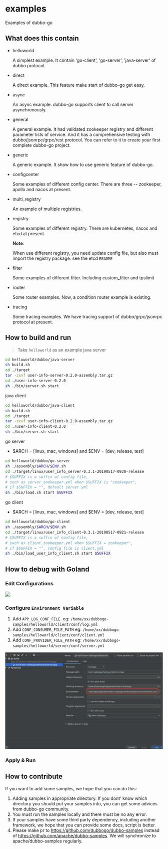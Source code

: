 # examples

Examples of dubbo-go

## What does this contain

* helloworld

    A simplest example. It contain 'go-client', 'go-server', 'java-server' of dubbo protocol. 
    
* direct

    A direct example. This feature make start of dubbo-go get easy. 
    
* async

    An async example. dubbo-go supports client to call server asynchronously. 

* general

    A general example. It had validated zookeeper registry and different parameter lists of service. 
  And it has a comprehensive testing with dubbo/jsonrpc/grpc/rest protocol. You can refer to it to create your first complete dubbo-go project.

* generic

    A generic example. It show how to use generic feature of dubbo-go.

* configcenter

    Some examples of different config center. There are three -- zookeeper, apollo and nacos at present.

* multi_registry

    An example of multiple registries.

* registry

    Some examples of different registry. There are kubernetes, nacos and etcd at present.

	**Note**:

	When use different registry, you need update config file, but also must import the registry package. see the etcd `README`

* filter

    Some examples of different filter. Including custom_filter and tpslimit
    
* router

    Some router examples. Now, a condition router example is existing. 
    
* tracing

    Some tracing examples. We have tracing support of dubbo/grpc/jsonrpc protocol at present. 

## How to build and run

> Take `helloworld` as an example
java server

```bash
cd helloworld/dubbo/java-server
sh build.sh
cd ./target
tar -zxvf user-info-server-0.2.0-assembly.tar.gz
cd ./user-info-server-0.2.0
sh ./bin/server.sh start
```

java client

```bash
cd helloworld/dubbo/java-client
sh build.sh
cd ./target
tar -zxvf user-info-client-0.2.0-assembly.tar.gz
cd ./user-info-client-0.2.0
sh ./bin/server.sh start
```

go server

* $ARCH = [linux, mac, windows] and $ENV = [dev, release, test]

```bash
cd helloworld/dubbo/go-server
sh ./assembly/$ARCH/$ENV.sh
cd ./target/linux/user_info_server-0.3.1-20190517-0930-release
# $SUFFIX is a suffix of config file,
# such as server_zookeeper.yml when $SUFFIX is "zookeeper", 
# if $SUFFIX = "", default server.yml
sh ./bin/load.sh start $SUFFIX
```

go client

* $ARCH = [linux, mac, windows] and $ENV = [dev, release, test]

```bash
cd helloworld/dubbo/go-client
sh ./assembly/$ARCH/$ENV.sh
cd ./target/linux/user_info_client-0.3.1-20190517-0921-release
# $SUFFIX is a suffix of config file,
# such as client_zookeeper.yml when $SUFFIX = zookeeper", 
# if $SUFFIX = "", config file is client.yml
sh ./bin/load_user_info_client.sh start $SUFFIX
```

## How to debug with Goland

### Edit Configurations

![](.images/edit_configrations.png)

### Configure `Environment Variable`

1. Add `APP_LOG_CONF_FILE`. eg: `/home/xx/dubbogo-samples/helloworld/client/conf/log.yml`
2. Add `CONF_CONSUMER_FILE_PATH` eg: `/home/xx/dubbogo-samples/helloworld/client/conf/client.yml`
3. Add `CONF_PROVIDER_FILE_PATH` eg: `/home/xx/dubbogo-samples/helloworld/server/conf/server.yml`

![](.images/edit_env.png)
	
### Apply & Run

## How to contribute

If you want to add some samples, we hope that you can do this:
1. Adding samples in appropriate directory. If you dont' know which directory you should put your samples into, you can get some advices from dubbo-go community.
2. You must run the samples locally and there must be no any error.
3. If your samples have some third party dependency, including another framework, we hope that you can provide some docs, script is better.
4. Please make pr to https://github.com/dubbogo/dubbo-samples instead of https://github.com/apache/dubbo-samples. We will synchronize to apache/dubbo-samples regularly.
